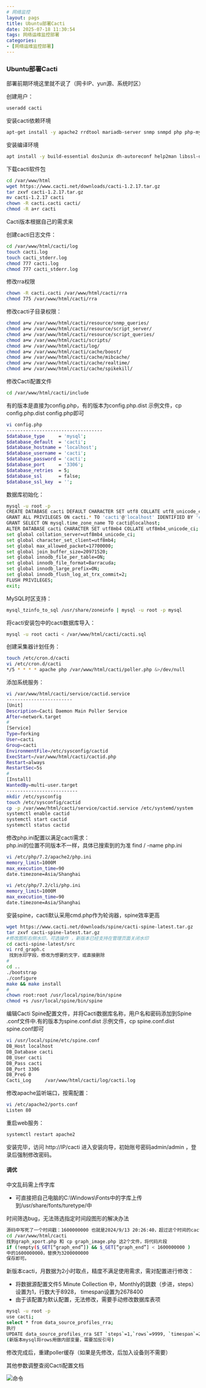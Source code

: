 ```yaml
---
# 网络监控
layout: pags
title: Ubuntu部署Cacti
date: 2025-07-18 11:30:54
tags: 网络运维监控部署
categories: 
- [网络运维监控部署] 
---
```


### Ubuntu部署Cacti

部署前期环境这里就不说了（网卡IP、yun源、系统时区）

创建用户：

```bash
useradd cacti
```

安装cacti依赖环境
<!-- more -->
```bash
apt-get install -y apache2 rrdtool mariadb-server snmp snmpd php php-mysql php-snmp php-xml php-mbstring php-json php-gd php-gmp php-zip php-ldap
```

安装编译环境
```bash
apt install -y build-essential dos2unix dh-autoreconf help2man libssl-dev libmysql++-dev  librrds-perl libsnmp-dev libmysqlclient-dev libmysqld-dev
```

下载cacti软件包

```bash
cd /var/www/html
wget https://www.cacti.net/downloads/cacti-1.2.17.tar.gz
tar zxvf cacti-1.2.17.tar.gz
mv cacti-1.2.17 cacti
chown -R cacti.cacti cacti/
chmod -R a+r cacti
```

Cacti版本根据自己的需求来 

创建cacti日志文件：

```bash
cd /var/www/html/cacti/log
touch cacti.log
touch cacti_stderr.log
chmod 777 cacti.log
chmod 777 cacti_stderr.log
```

修改rra权限

```bash
chown -R cacti.cacti /var/www/html/cacti/rra
chmod 775 /var/www/html/cacti/rra
```

修改cacti子目录权限：

```bash
chmod a+w /var/www/html/cacti/resource/snmp_queries/
chmod a+w /var/www/html/cacti/resource/script_server/
chmod a+w /var/www/html/cacti/resource/script_queries/
chmod a+w /var/www/html/cacti/scripts/
chmod a+w /var/www/html/cacti/log/
chmod a+w /var/www/html/cacti/cache/boost/
chmod a+w /var/www/html/cacti/cache/mibcache/
chmod a+w /var/www/html/cacti/cache/realtime/
chmod a+w /var/www/html/cacti/cache/spikekill/
```

修改Cacti配置文件

```bash
cd /var/www/html/cacti/include
```

有的版本是直接为config.php，有的版本为config.php.dist 示例文件，cp config.php.dist config.php即可

```bash
vi config.php
-----------------------------------
$database_type     = 'mysql';
$database_default  = 'cacti';
$database_hostname = 'localhost';
$database_username = 'cacti';
$database_password = 'cacti';
$database_port     = '3306';
$database_retries  = 5;
$database_ssl      = false;
$database_ssl_key  = '';
```

数据库初始化：

```bash
mysql -u root -p
CREATE DATABASE cacti DEFAULT CHARACTER SET utf8 COLLATE utf8_unicode_ci ;
GRANT ALL PRIVILEGES ON cacti.* TO 'cacti'@'localhost' IDENTIFIED BY 'cacti';
GRANT SELECT ON mysql.time_zone_name TO cacti@localhost;
ALTER DATABASE cacti CHARACTER SET utf8mb4 COLLATE utf8mb4_unicode_ci;
set global collation_server=utf8mb4_unicode_ci;
set global character_set_client=utf8mb4;
set global max_allowed_packet=17700000;
set global join_buffer_size=20971520;
set global innodb_file_per_table=ON;
set global innodb_file_format=Barracuda;
set global innodb_large_prefix=ON;
set global innodb_flush_log_at_trx_commit=2;
FLUSH PRIVILEGES;
exit;
```

MySQL时区支持：

```bash
mysql_tzinfo_to_sql /usr/share/zoneinfo | mysql -u root -p mysql
```

将cacti安装包中的cacti数据库导入：

```bash
mysql -u root cacti < /var/www/html/cacti/cacti.sql
```

创建采集器计划任务：

```bash
touch /etc/cron.d/cacti
vi /etc/cron.d/cacti
*/5 * * * * apache php /var/www/html/cacti/poller.php &>/dev/null
```

添加系统服务：

```bash
vi /var/www/html/cacti/service/cactid.service
------------------------
[Unit]
Description=Cacti Daemon Main Poller Service
After=network.target
#
[Service]
Type=forking
User=cacti
Group=cacti
EnvironmentFile=/etc/sysconfig/cactid
ExecStart=/var/www/html/cacti/cactid.php
Restart=always
RestartSec=5s
#
[Install]
WantedBy=multi-user.target
--------------------------
mkdir /etc/sysconfig
touch /etc/sysconfig/cactid
cp -p /var/www/html/cacti/service/cactid.service /etc/systemd/system
systemctl enable cactid
systemctl start cactid
systemctl status cactid
```

修改php.ini配置以满足cacti需求：        
php.ini的位置不同版本不一样，具体已搜索到的为准 find / -name php.ini        

```bash
vi /etc/php/7.2/apache2/php.ini
memory_limit=1000M
max_execution_time=90
date.timezone=Asia/Shanghai 
 
vi /etc/php/7.2/cli/php.ini
memory_limit=1000M
max_execution_time=90
date.timezone=Asia/Shanghai
```

安装spine，cacti默认采用cmd.php作为轮询器，spine效率更高

```bash
wget https://www.cacti.net/downloads/spine/cacti-spine-latest.tar.gz
tar zxvf cacti-spine-latest.tar.gz
#修改图形右侧水印，可选操作 ，新版本已经支持在管理页面关闭水印
cd cacti-spine-latest/src
vi rrd_graph.c
 找到水印字段，修改为想要的文字，或直接删除
#
cd ..
./bootstrap
./configure
make && make install
#
chown root:root /usr/local/spine/bin/spine
chmod +s /usr/local/spine/bin/spine
```

编辑Cacti Spine配置文件，并将Cacti数据库名称，用户名和密码添加到Spine .conf文件中.有的版本为spine.conf.dist 示例文件，cp spine.conf.dist spine.conf即可

```bash
vi /usr/local/spine/etc/spine.conf
DB_Host localhost
DB_Database cacti
DB_User cacti
DB_Pass cacti
DB_Port 3306
DB_PreG 0
Cacti_Log     /var/www/html/cacti/log/cacti.log
```

修改apache监听端口，按需配置：
```bash
vi /etc/apache2/ports.conf
Listen 80
```

重启web服务：

```bash
systemctl restart apache2
```

安装完毕，访问 http://IP/cacti 进入安装向导，初始账号密码admin/admin ，登录后强制修改密码。

#### 调优

中文乱码需上传字库
- 可直接把自己电脑的C:\Windows\Fonts中的字库上传到/usr/share/fonts/turetype/中

时间筛选bug，无法筛选指定时间段图形的解决办法

```bash
源码中写死了一个时间戳：1600000000 也就是2024/9/13 20:26:40，超过这个时间的cacti便会无法放大图形
cd /var/www/html/cacti
找到graph_xport.php 和 cp graph_image.php 这2个文件，将代码片段
if (!empty($_GET[“graph_end”]) && $_GET[“graph_end”] < 1600000000 )
中的1600000000，替换为3200000000
保存即可。
```

新版本cacti，月数据为2小时取点，精度不满足使用需求，需对配置进行修改：
- 将数据源配置文件5 Minute Collection 中，Monthly的跳数（步进，steps）设置为1，行数大于8928， timespan设置为2678400
- 由于该配置为默认配置，无法修改，需要手动修改数据库表项

```bash
mysql -u root -p
use cacti;
select * from data_source_profiles_rra;
执行
UPDATE data_source_profiles_rra SET `steps`=1,`rows`=9999, `timespan`=2678400 WHERE id=3;
(新版本mysql将rows用做内部变量，需要加反引号)
```

修改完成后，重建poller缓存（如果是先修改，后加入设备则不需要）

其他参数调整查阅Cacti配置文档

![命令](../imgs/zabbix/Cacti.png)






